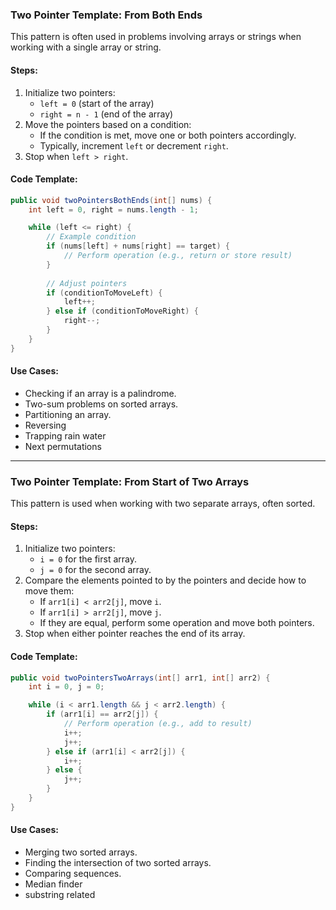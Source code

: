 ### **Two Pointer Template: From Both Ends**

This pattern is often used in problems involving arrays or strings when working with a single array or string.

#### **Steps**:
1. Initialize two pointers:
   - `left = 0` (start of the array)
   - `right = n - 1` (end of the array)
2. Move the pointers based on a condition:
   - If the condition is met, move one or both pointers accordingly.
   - Typically, increment `left` or decrement `right`.
3. Stop when `left > right`.

#### **Code Template**:
```java
public void twoPointersBothEnds(int[] nums) {
    int left = 0, right = nums.length - 1;

    while (left <= right) {
        // Example condition
        if (nums[left] + nums[right] == target) {
            // Perform operation (e.g., return or store result)
        }
        
        // Adjust pointers
        if (conditionToMoveLeft) {
            left++;
        } else if (conditionToMoveRight) {
            right--;
        }
    }
}
```

#### **Use Cases**:
- Checking if an array is a palindrome.
- Two-sum problems on sorted arrays.
- Partitioning an array.
- Reversing
- Trapping rain water
- Next permutations
---

### **Two Pointer Template: From Start of Two Arrays**

This pattern is used when working with two separate arrays, often sorted.

#### **Steps**:
1. Initialize two pointers:
   - `i = 0` for the first array.
   - `j = 0` for the second array.
2. Compare the elements pointed to by the pointers and decide how to move them:
   - If `arr1[i] < arr2[j]`, move `i`.
   - If `arr1[i] > arr2[j]`, move `j`.
   - If they are equal, perform some operation and move both pointers.
3. Stop when either pointer reaches the end of its array.

#### **Code Template**:
```java
public void twoPointersTwoArrays(int[] arr1, int[] arr2) {
    int i = 0, j = 0;

    while (i < arr1.length && j < arr2.length) {
        if (arr1[i] == arr2[j]) {
            // Perform operation (e.g., add to result)
            i++;
            j++;
        } else if (arr1[i] < arr2[j]) {
            i++;
        } else {
            j++;
        }
    }
}
```

#### **Use Cases**:
- Merging two sorted arrays.
- Finding the intersection of two sorted arrays.
- Comparing sequences.
- Median finder
- substring related